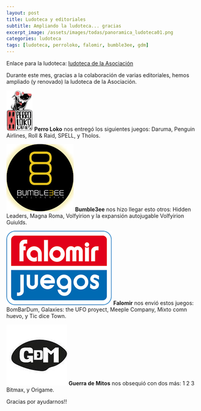 ```yaml
---
layout: post
title: Ludoteca y editoriales
subtitle: Ampliando la ludoteca... gracias
excerpt_image: /assets/images/todas/panoramica_ludoteca01.png
categories: ludoteca
tags: [ludoteca, perroloko, falomir, bumble3ee, gdm]
---
```


Enlace para la ludoteca: [ludoteca de la Asociación](https://boardgamegeek.com/collection/user/AsociacionCSIBadajoz?rankobjecttype=subtype&rankobjectid=1&columns=title%7Cthumbnail%7Cversion%7Ccomment&geekranks=Board%20Game%20Rank&own=1&objecttype=thing&ff=1&subtype=boardgame)

Durante este mes, gracias a la colaboración de varias editoriales, hemos ampliado (y renovado) la ludoteca de la Asociación.

![banner](/assets/images/todas/logo_perroloko.png)
<b>Perro Loko</b> nos entregó los siguientes juegos: Daruma, Penguin Airlines, Roll & Raid, SPELL, y Tholos.

![banner](/assets/images/todas/logo_bumble3ee.png)
<b>Bumble3ee</b> nos hizo llegar esto otros: Hidden Leaders, Magna Roma, Volfyirion y la expansión autojugable Volfyirion Guiulds.

![banner](/assets/images/todas/logo_falomir.png)
<b>Falomir</b> nos envió estos juegos: BomBarDum, Galaxies: the UFO proyect, Meeple Company, Mixto comn huevo, y Tic dice Town.

![banner](/assets/images/todas/logo_gdm.jpg)
<b>Guerra de Mitos</b> nos obsequió con dos más: 1 2 3 Bitmax, y Origame.

Gracias por ayudarnos!! 


